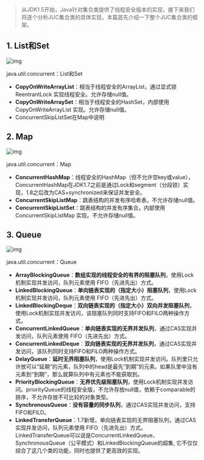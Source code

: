 > 从JDK1.5开始，Java针对集合类提供了线程安全版本的实现，接下来我们将逐个分析JUC集合类的具体实现，本篇首先介绍一下整个JUC集合类的框架。

## 1. List和Set

![img](https:////upload-images.jianshu.io/upload_images/6050820-eb04e136dc4f1541.png?imageMogr2/auto-orient/strip|imageView2/2/w/589/format/webp)

java.util.concurrent：List和Set

- **CopyOnWriteArrayList**：相当于线程安全的ArrayList，通过显式锁 ReentrantLock 实现线程安全。允许存储null值。
- **CopyOnWriteArraySet**：相当于线程安全的HashSet，内部使用 CopyOnWriteArrayList 实现。允许存储null值。
- ConcurrentSkipListSet在Map中说明

## 2. Map

![img](https:////upload-images.jianshu.io/upload_images/6050820-381a4dce355a08d8.png?imageMogr2/auto-orient/strip|imageView2/2/w/638/format/webp)

java.util.concurrent：Map

- **ConcurrentHashMap**：线程安全的HashMap（但不允许空key或value），ConcurrentHashMap在JDK1.7之前是通过Lock和segment（分段锁）实现，1.8之后改为CAS+synchronized来保证并发安全。
- **ConcurrentSkipListMap**：跳表结构的并发有序哈希表。不允许存储null值。
- **ConcurrentSkipListSet**：跳表结构的并发有序集合。内部使用 ConcurrentSkipListMap 实现。不允许存储null值。

## 3. Queue

![img](https:////upload-images.jianshu.io/upload_images/6050820-d52f71c9ff9fe1e4.png?imageMogr2/auto-orient/strip|imageView2/2/w/1200/format/webp)

java.util.concurrent：Queue

- **ArrayBlockingQueue**：**数组实现的线程安全的有界的阻塞队列**，使用Lock机制实现并发访问，队列元素使用 FIFO（先进先出）方式。
- **LinkedBlockingQueue**：**单向链表实现的（指定大小）阻塞队列**，使用Lock机制实现并发访问，队列元素使用 FIFO（先进先出）方式。
- **LinkedBlockingDeque**：**双向链表实现的（指定大小）双向并发阻塞队列**，使用Lock机制实现并发访问，该阻塞队列同时支持FIFO和FILO两种操作方式。
- **ConcurrentLinkedQueue**：**单向链表实现的无界并发队列**，通过CAS实现并发访问，队列元素使用 FIFO（先进先出）方式。
- **ConcurrentLinkedDeque**：**双向链表实现的无界并发队列**，通过CAS实现并发访问，该队列同时支持FIFO和FILO两种操作方式。
- **DelayQueue**：**延时无界阻塞队列**，使用Lock机制实现并发访问。队列里只允许放可以“延期”的元素，队列中的head是最先“到期”的元素。如果队里中没有元素到“到期”，那么就算队列中有元素也不能获取到。
- **PriorityBlockingQueue**：**无界优先级阻塞队列**，使用Lock机制实现并发访问。priorityQueue的线程安全版，不允许存放null值，依赖于comparable的排序，不允许存放不可比较的对象类型。
- **SynchronousQueue**：**没有容量的同步队列**，通过CAS实现并发访问，支持FIFO和FILO。
- **LinkedTransferQueue**：1.7新增，单向链表实现的无界阻塞队列，通过CAS实现并发访问，队列元素使用 FIFO（先进先出）方式。LinkedTransferQueue可以说是ConcurrentLinkedQueue、SynchronousQueue（公平模式）和LinkedBlockingQueue的超集, 它不仅仅综合了这几个类的功能，同时也提供了更高效的实现。

